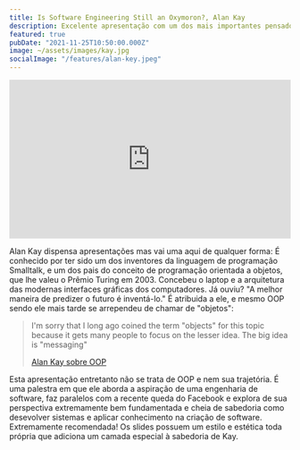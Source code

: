 ```yaml
---
title: Is Software Engineering Still an Oxymoron?, Alan Kay
description: Excelente apresentação com um dos mais importantes pensadores da computação
featured: true
pubDate: "2021-11-25T10:50:00.000Z"
image: ~/assets/images/kay.jpg
socialImage: "/features/alan-key.jpeg"
---
```


<style>.embed-container { position: relative; padding-bottom: 56.25%; height: 0; overflow: hidden; max-width: 100%; } .embed-container iframe, .embed-container object, .embed-container embed { position: absolute; top: 0; left: 0; width: 100%; height: 100%; }</style><div class='embed-container'>
<iframe title="YouTube" width="560" height="315" src="https://www.youtube.com/embed/D43PlUr1x_E" frameBorder="0" allow="accelerometer; autoplay; clipboard-write; encrypted-media; gyroscope; picture-in-picture" allowfullscreen></iframe>
</div>

Alan Kay dispensa apresentações mas vai uma aqui de qualquer forma: É conhecido por ter sido um dos inventores da linguagem de programação Smalltalk, e um dos pais do conceito de programação orientada a objetos, que lhe valeu o Prêmio Turing em 2003. Concebeu o laptop e a arquitetura das modernas interfaces gráficas dos computadores. Já ouviu? "A melhor maneira de predizer o futuro é inventá-lo." É atribuida a ele, e mesmo OOP sendo ele mais tarde se arrependeu de chamar de "objetos":

> I'm sorry that I long ago coined the term "objects" for this topic because it gets many people to focus on the lesser idea. The big idea is "messaging"
> <footer><a href="http://lists.squeakfoundation.org/pipermail/squeak-dev/1998-October/017019.html" title="OOP">Alan Kay sobre OOP</a></footer>

Esta apresentação entretanto não se trata de OOP e nem sua trajetória. É uma palestra em que ele aborda a aspiração de uma engenharia de software, faz paralelos com a recente queda do Facebook e explora de sua perspectiva extremamente bem fundamentada e cheia de sabedoria como desevolver sistemas e aplicar conhecimento na criação de software. Extremamente recomendada! Os slides possuem um estilo e estética toda própria que adiciona um camada especial à sabedoria de Kay.